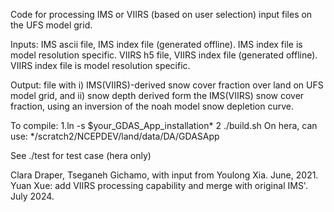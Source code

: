 Code for processing IMS or VIIRS (based on user selection) input files on the UFS model grid. 

Inputs: IMS ascii file, IMS index file (generated offline).
        IMS index file is  model resolution specific.
        VIIRS h5 file, VIIRS index file (generated offline).
        VIIRS index file is model resolution specific.

Output: file with i) IMS(VIIRS)-derived snow cover fraction over land on UFS model grid, and ii) snow depth derived form the IMS(VIIRS) snow cover fraction, using an inversion of the noah model snow depletion curve.
        

To compile:
1.ln -s $your_GDAS_App_installation*
2 ./build.sh
On hera, can use:
*/scratch2/NCEPDEV/land/data/DA/GDASApp

See ./test for test case (hera only)

Clara Draper, Tseganeh Gichamo, with input from Youlong Xia. June, 2021.
Yuan Xue: add VIIRS processing capability and merge with original IMS'. July 2024.


